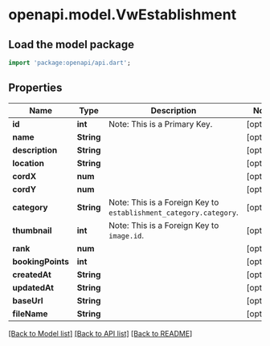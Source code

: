 # openapi.model.VwEstablishment

## Load the model package
```dart
import 'package:openapi/api.dart';
```

## Properties
Name | Type | Description | Notes
------------ | ------------- | ------------- | -------------
**id** | **int** | Note: This is a Primary Key.<pk/> | [optional] 
**name** | **String** |  | [optional] 
**description** | **String** |  | [optional] 
**location** | **String** |  | [optional] 
**cordX** | **num** |  | [optional] 
**cordY** | **num** |  | [optional] 
**category** | **String** | Note: This is a Foreign Key to `establishment_category.category`.<fk table='establishment_category' column='category'/> | [optional] 
**thumbnail** | **int** | Note: This is a Foreign Key to `image.id`.<fk table='image' column='id'/> | [optional] 
**rank** | **num** |  | [optional] 
**bookingPoints** | **int** |  | [optional] 
**createdAt** | **String** |  | [optional] 
**updatedAt** | **String** |  | [optional] 
**baseUrl** | **String** |  | [optional] 
**fileName** | **String** |  | [optional] 

[[Back to Model list]](../README.md#documentation-for-models) [[Back to API list]](../README.md#documentation-for-api-endpoints) [[Back to README]](../README.md)


